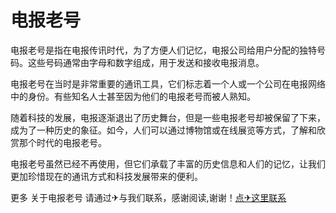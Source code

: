 # 电报老号

电报老号是指在电报传讯时代，为了方便人们记忆，电报公司给用户分配的独特号码。这些号码通常由字母和数字组成，用于发送和接收电报消息。

电报老号在当时是非常重要的通讯工具，它们标志着一个人或一个公司在电报网络中的身份。有些知名人士甚至因为他们的电报老号而被人熟知。

随着科技的发展，电报逐渐退出了历史舞台，但是一些电报老号却被保留了下来，成为了一种历史的象征。如今，人们可以通过博物馆或在线展览等方式，了解和欣赏那个时代的电报老号。

电报老号虽然已经不再使用，但它们承载了丰富的历史信息和人们的记忆，让我们更加珍惜现在的通讯方式和科技发展带来的便利。

更多 关于电报老号 请通过✈与我们联系，感谢阅读,谢谢！[点✈这里联系](https://ww.k02.cc)